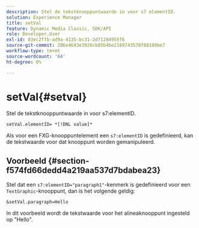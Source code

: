 ```yaml
---
description: Stel de tekstknooppuntwaarde in voor s7 elementID.
solution: Experience Manager
title: setVal
feature: Dynamic Media Classic, SDK/API
role: Developer,User
exl-id: 03ec2ffb-ad9a-4135-bc31-2d71284955f6
source-git-commit: 206e4643e3926cb85b4be2189743578f88180be7
workflow-type: tm+mt
source-wordcount: '64'
ht-degree: 0%

---
```


# setVal{#setval}

Stel de tekstknooppuntwaarde in voor s7:elementID.

`setVal.elementID= *[!DNL value]*`

Als voor een FXG-knooppuntelement een `s7:elementID` is gedefinieerd, kan de tekstwaarde voor dat knooppunt worden gemanipuleerd.

## Voorbeeld {#section-f574fd66dedd4a219aa537d7bdabea23}

Stel dat een `s7:elementID="paragraph1"`-kenmerk is gedefinieerd voor een `TextGraphic`-knooppunt, dan is het volgende geldig:

`&setVal.paragraph=Hello`

In dit voorbeeld wordt de tekstwaarde voor het alineaknooppunt ingesteld op &quot;Hello&quot;.
